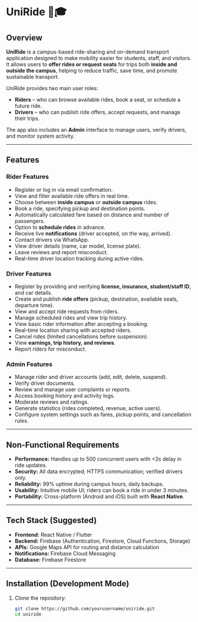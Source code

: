 # UniRide 🚗🎓

## Overview  
**UniRide** is a campus-based ride-sharing and on-demand transport application designed to make mobility easier for students, staff, and visitors.  
It allows users to **offer rides or request seats** for trips both **inside and outside the campus**, helping to reduce traffic, save time, and promote sustainable transport.

UniRide provides two main user roles:
- **Riders** – who can browse available rides, book a seat, or schedule a future ride.
- **Drivers** – who can publish ride offers, accept requests, and manage their trips.

The app also includes an **Admin** interface to manage users, verify drivers, and monitor system activity.

---

## Features

### Rider Features
- Register or log in via email confirmation.  
- View and filter available ride offers in real time.  
- Choose between **inside campus** or **outside campus** rides.  
- Book a ride, specifying pickup and destination points.  
- Automatically calculated fare based on distance and number of passengers.  
- Option to **schedule rides** in advance.  
- Receive live **notifications** (driver accepted, on the way, arrived).  
- Contact drivers via WhatsApp.  
- View driver details (name, car model, license plate).  
- Leave reviews and report misconduct.  
- Real-time driver location tracking during active rides.

### Driver Features
- Register by providing and verifying **license, insurance, student/staff ID**, and car details.  
- Create and publish **ride offers** (pickup, destination, available seats, departure time).  
- View and accept ride requests from riders.  
- Manage scheduled rides and view trip history.  
- View basic rider information after accepting a booking.  
- Real-time location sharing with accepted riders.  
- Cancel rides (limited cancellations before suspension).  
- View **earnings, trip history, and reviews**.  
- Report riders for misconduct.

### Admin Features
- Manage rider and driver accounts (add, edit, delete, suspend).  
- Verify driver documents.  
- Review and manage user complaints or reports.  
- Access booking history and activity logs.  
- Moderate reviews and ratings.  
- Generate statistics (rides completed, revenue, active users).  
- Configure system settings such as fares, pickup points, and cancellation rules.

---

## Non-Functional Requirements
- **Performance:** Handles up to 500 concurrent users with <2s delay in ride updates.  
- **Security:** All data encrypted; HTTPS communication; verified drivers only.  
- **Reliability:** 99% uptime during campus hours, daily backups.  
- **Usability:** Intuitive mobile UI; riders can book a ride in under 3 minutes.  
- **Portability:** Cross-platform (Android and iOS) built with **React Native**.  

---

## Tech Stack (Suggested)
- **Frontend:** React Native / Flutter  
- **Backend:** Firebase (Authentication, Firestore, Cloud Functions, Storage)  
- **APIs:** Google Maps API for routing and distance calculation  
- **Notifications:** Firebase Cloud Messaging  
- **Database:** Firebase Firestore  

---

## Installation (Development Mode)
1. Clone the repository:
   ```bash
   git clone https://github.com/yourusername/uniride.git
   cd uniride
